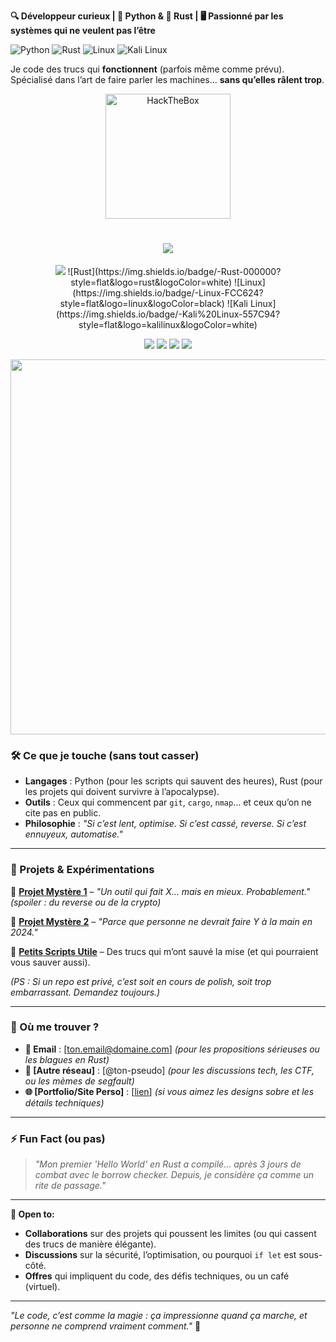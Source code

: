 **🔍 Développeur curieux | 🐍 Python & 🦀 Rust | 🖥️ Passionné par les systèmes qui ne veulent pas l’être**

![Python](https://img.shields.io/badge/-Python-3776AB?style=flat&logo=python&logoColor=white)
![Rust](https://img.shields.io/badge/-Rust-000000?style=flat&logo=rust&logoColor=white)
![Linux](https://img.shields.io/badge/-Linux-FCC624?style=flat&logo=linux&logoColor=black)
![Kali Linux](https://img.shields.io/badge/-Kali%20Linux-557C94?style=flat&logo=kalilinux&logoColor=white)

Je code des trucs qui **fonctionnent** (parfois même comme prévu).
Spécialisé dans l’art de faire parler les machines… **sans qu’elles râlent trop**.

<!-- BANNER HTB -->
<p align="center">
  <img src="https://www.hackthebox.com/images/logo-htb.svg" width="200" alt="HackTheBox" />
</p>

<!-- TYPING ANIMATION -->
<h1 align="center">
  <img src="https://readme-typing-svg.demolab.com?font=Share+Tech+Mono&size=30&duration=2000&color=00FF00&center=true&lines=HackTheBox+Dashboard;Rooted+%3A+33+Machines;User+Owns+%3A+36;Rank+%3A+Hacker" />
</h1>
<p align="center">
  <img src="https://img.shields.io/badge/-Python-3776AB?style=flat&logo=python&logoColor=white" />
  ![Rust](https://img.shields.io/badge/-Rust-000000?style=flat&logo=rust&logoColor=white)
  ![Linux](https://img.shields.io/badge/-Linux-FCC624?style=flat&logo=linux&logoColor=black)
  ![Kali Linux](https://img.shields.io/badge/-Kali%20Linux-557C94?style=flat&logo=kalilinux&logoColor=white)
</p>
<!-- BADGES -->
<p align="center">
  <img src="https://img.shields.io/badge/Rooted-33-%2300FF00?style=for-the-badge&logo=hackthebox" />
  <img src="https://img.shields.io/badge/User-36-%230078D4?style=for-the-badge&logo=hackthebox" />
  <img src="https://img.shields.io/badge/Rank-Hacker-%23FF6600?style=for-the-badge&logo=hackthebox" />
  <img src="https://img.shields.io/badge/Blood-%23FF0000?style=for-the-badge&logo=hackthebox&logoColor=white" />
</p>

<!-- TERMINAL GIF -->
<p align="center">
  <img src="https://media.giphy.com/media/v1.Y2lkPTc5MGI3NjExYzJxYW1xZzlwZzJxZW5xbnNxYW1wZW1xYXVxYXJzYW1xYXJzYQ/3o7TKTU8NQNQfzQxYc/giphy.gif" width="600" />
</p>

### **🛠️ Ce que je touche (sans tout casser)**
- **Langages** : Python (pour les scripts qui sauvent des heures), Rust (pour les projets qui doivent survivre à l’apocalypse).
- **Outils** : Ceux qui commencent par `git`, `cargo`, `nmap`… et ceux qu’on ne cite pas en public.
- **Philosophie** : *"Si c’est lent, optimise. Si c’est cassé, reverse. Si c’est ennuyeux, automatise."*

---

### **🌌 Projets & Expérimentations**
🔹 **[Projet Mystère 1](lien)** – *"Un outil qui fait X… mais en mieux. Probablement."* *(spoiler : du reverse ou de la crypto)*

🔹 **[Projet Mystère 2](lien)** – *"Parce que personne ne devrait faire Y à la main en 2024."*

🔹 **[Petits Scripts Utile](lien)** – Des trucs qui m’ont sauvé la mise (et qui pourraient vous sauver aussi).

*(PS : Si un repo est privé, c’est soit en cours de polish, soit trop embarrassant. Demandez toujours.)*

---

### **📡 Où me trouver ?**
- **📧 Email** : [ton.email@domaine.com] *(pour les propositions sérieuses ou les blagues en Rust)*
- **💬 [Autre réseau]** : [@ton-pseudo] *(pour les discussions tech, les CTF, ou les mèmes de segfault)*
- **🌐 [Portfolio/Site Perso]** : [[lien](https://keyll0ger.github.io/Portfolio/)] *(si vous aimez les designs sobre et les détails techniques)*

---

### **⚡ Fun Fact (ou pas)**
> *"Mon premier 'Hello World' en Rust a compilé… après 3 jours de combat avec le borrow checker.
> Depuis, je considère ça comme un rite de passage."*

---
**🚀 Open to:**
- **Collaborations** sur des projets qui poussent les limites (ou qui cassent des trucs de manière élégante).
- **Discussions** sur la sécurité, l’optimisation, ou pourquoi `if let` est sous-côté.
- **Offres** qui impliquent du code, des défis techniques, ou un café (virtuel).

---
*"Le code, c’est comme la magie : ça impressionne quand ça marche, et personne ne comprend vraiment comment."* 🎩
